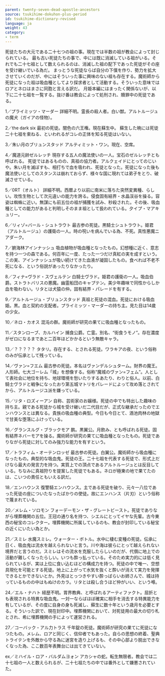 ```yaml
---
parent: twenty-seven-dead-apostle-ancestors
source: tsukihime-dokuhon-plus-period
id: tsukihime-dictionary-revised
language: ja
weight: 43
category:
- term
---
```


死徒たちの大元である二十七つの祖の事。現在では半数の祖が教会によって封じられている。
最も古い死徒たちの事で、中には既に消滅している祖がいる。それでも二十七祖として数えられるのは、消滅した祖の配下であった死徒がその座を受け継いでいる為だ。
まっとうな死徒ならば自分の下僕を作り、勢力を拡大させていくのだが、中にはそういった事に興味のない祖も存在する。魔術師から死徒になった祖は吸血種としてより探求者として活動する。そういった意味ではロアとネロはまさに同胞と言える訳だ。
月姫本編にはまったく関係ないが、以下に二十七祖を一覧する。抜け番は教会によって処刑され、贖罪中の死徒である。

1／プライミッツ・マーダー
詳細不明。霊長の殺人者。白い獣。アルトルージュの魔犬（ガイアの怪物）。

2／the dark six
最初の死徒。闇色の六王権。現在蘇生中。
蘇生した暁には死徒二十七祖を束ねる、といわれるがコレの正体を知る死徒はいない。

3／朱い月のブリュンスタッド
アルティミット・ワン。現在、空席。

4／魔道元帥ゼルレッチ
現存する五人の魔法使いの一人。宝石のゼルレッチとも呼ばれる。
死徒ではあるものの、真祖の協力者。アルクェイドにとってのじいや。朱い月を滅ぼすも、相打ちで血を吸われ、死徒となった。死徒になった後も魔法使いとしてのスタンスは崩れておらず、様々な国に現れては弟子をとり、破滅させている。

5／0RT（オルト）
詳細不明。西暦より以前に南米に落ちた突然変異種、らしい。攻性生物として次元違いの能力を誇る。侵食固有結界・水晶渓谷を操る。容姿は蜘蛛に近い。無謀にも前五位の祖が捕獲を試み、秒殺された。その後、吸血種としての能力があると判明しそのまま祖として扱われている。夕イプ・マアキュリー。

6／リィゾ=バール・シュトラウト
最古参の死徒。黒騎士シュトラウト。姫君（アルトルージュ）の護衛の一人。時の呪いを病んでいる為、不死。真性悪魔ニアダーク。

7／腑海林アインナッシュ
吸血植物が吸血種となったもの。幻想種に近く、意志を持つ一つの森である。何百年に一度、たった一つだけ真紅の実を成すという。この実、アインナッシュが吸い続けてきた血液が凝固したもの。食べれば不老不死になる、という俗説があったりなかったり。

8／フィナ=ヴラド・スヴェルテン
白騎士ヴラド。姫君の護衛の一人。吸血伯爵。ストラトバリスの悪魔。幽霊船団のキャプテン。美少年趣味で同性からしか血を吸わない。リタとは犬猿の仲。固有結界・パレードを有する。

9／アルトルージュ・ブリュンスタッド
真祖と死徒の混血。死徒における吸血姫。黒。血と契約の支配者。プライミッツ・マーダーの持ち主。見た目は14歲の少女。

10／ネロ・カオス
混沌の群。魔術師が研究の果てに吸血種となったもの。

11／スタンローブ、カルハイン
捕食公爵。亡霊。別名、“街食うモノ”。存在濃度がゼロになるまであと二百年ほどかかるという無敵キャラ。

13／？？？？？
タタリ。存在する、とされる死徒。ワラキアの夜、という俗称のみが伝承として残っている。

14／ヴァン=フエム
最古参の死徒。本名はヴァンデルシュターム。財界の魔王。人形師。七大ゴーレム「城」を想像する。俗称“魔城のヴァン=フェム”。人として表社会に地位を持ち、地球環境を愁いたりするあたり、わりと俗人。以前、白騎士ヴラドと戦争になったおり第五城マトリをパレードによって攻め落とされてから、アルトルージユ派を嫌っている。

15／リタ・ロズィーアン
自称、芸術家のお嬢様。死徒の中でも特出した趣味の持ち主。親である死徒から城を受け継いだ二代目だが、正式な継承だったのでエンハウンスとは異なる。貴族の吸血種の典型。今日も今日とて、酒池肉林の地獄で甘美な堕落にふけっている。

16／グランスルグ・ブラックモア
鹏。黒翼公。月飲み、とも呼ばれる死徒。固有結界ネバーモアを操る。魔術師が研究の果てに吸血種となったもの。死徒でありながら死徒に対してのみ強力な能力を有すという。

17／トラフィム・オーテンロッゼ
最古参の死徒。白翼公。魔術師から吸血種になったもの。典型的な吸血鬼。死徒の王。二十七祖を代表する死徒で、形式上だけなら最大の発言力を持つ。実質上での頂点であるアルトルージュとは反目している。ちなみに真祖狩りを提案した死徒でもある。ネロが極東の地で果てたのは、こいつの責任ともいえる訳だ。

18／エンハウンス
復讐騎エンハウンス。主である死徒を破り、元々一八位であった死徒の座についたなったばかりの使徒。故にエンハンス（片刃）という俗称で蔑まれている。

20／メレム・ソロモン
フォーデーモン・ザ・グレートビースト。死徒でありながら埋葬機関の五位。王冠の通り名を持つ、シエルにとってイヤな先輩。古今東西の秘宝のコレクター。埋葬機関に所属しているのも、教会が封印している秘宝の近くにいたい為とか。

21／スミレ
水魔スミレ。ウォーター・ボトル。水中に棲む変種の死徒。伝承に日く、吸血鬼は流水を越えられないと言う。川や海は彼らにとって越えられない境界だと言うのだ。スミレはその流水を克服したらしいのだが、代償に地上での活動が難しくなったらしい。いつも酔っ払っている。そのため実力的には低く見られているが、実は上位に食い込むほどの構成力を持つ。死徒の中で唯一、空想具現化を可能とする死徒。地上に上がって水気を抜くと酔いが消えて実力を発揮できるとかできないとか。外見はとっつきやすい酔っばらいお姉さんで、城は持っているものの中はもぬけのカラ。リタとは殺し合うほど仲がいい、という噂。

24／エル・ナハト
経歴不明。胃界教典、と呼ばれるアーティファクト。屈折とも表現される特異な吸血鬼。一対一ならばほぼ確実に相手を消去する特異能力を有しているが、その度に自身の身も死滅し、蘇生に数十年という歳月を必要とする。そういった訳で、現在封印中。埋葬機関において、対死徒用の最大の切り札とされ、希に埋葬機関の手によって運営される。

27／コーバック・アル力トラス
千年錠の死徒。魔術師が研究の果てに死徒になつたもの。メレム、ロアと同じく、信仰者でもあった。自らの思想の終着、聖典トライテンを外敵から守る為に迷宮を造り上げるも、その中心部より脱出できなくなった為、ここ数百年表舞台には出てきていない。

ex／ミハイル・ロア・バルダムヨォン
アカシャの蛇。転生無限者。教会では二十七祖の一人と数えられるが、二十七祖たちの中では番外として嫌悪されていた。
